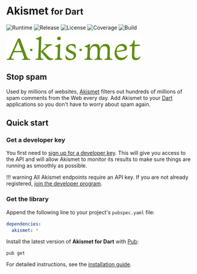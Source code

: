 # Akismet <small>for Dart</small>
![Runtime](https://img.shields.io/badge/dart-%3E%3D2.5-brightgreen.svg) ![Release](https://img.shields.io/pub/v/akismet.svg) ![License](https://img.shields.io/badge/license-MIT-blue.svg) ![Coverage](https://coveralls.io/repos/github/cedx/akismet.dart/badge.svg) ![Build](https://github.com/cedx/akismet.dart/workflows/build/badge.svg)

![Akismet](img/akismet.png)

## Stop spam
Used by millions of websites, [Akismet](https://akismet.com) filters out hundreds of millions of spam comments from the Web every day.
Add Akismet to your [Dart](https://dart.dev) applications so you don't have to worry about spam again.

## Quick start

### Get a developer key
You first need to [sign up for a developer key](https://akismet.com/signup/?connect=yes&plan=developer).
This will give you access to the API and will allow Akismet to monitor its results to make sure things are running as smoothly as possible.

!!! warning
    All Akismet endpoints require an API key. If you are not already registered,
    [join the developer program](https://akismet.com/signup/?connect=yes&plan=developer).

### Get the library
Append the following line to your project's `pubspec.yaml` file:

```yaml
dependencies:
  akismet: *
```

Install the latest version of **Akismet for Dart** with [Pub](https://dart.dev/tools/pub/cmd):

```shell
pub get
```

For detailed instructions, see the [installation guide](installation.md).
